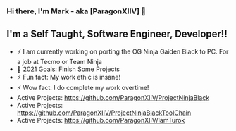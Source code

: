 ### Hi there, I'm Mark - aka [ParagonXIIV] 👋


## I'm a Self Taught, Software Engineer, Developer!!
- ⚡ I am currently working on porting the OG Ninja Gaiden Black to PC. 
     For a job at Tecmo or Team Ninja
- 🥅 2021 Goals: Finish Some Projects
- ⚡ Fun fact: My work ethic is insane!
- ⚡ Wow fact: I do complete my work overtime!
- Active Projects: https://github.com/ParagonXIIV/ProjectNinjaBlack
- Active Projects: https://github.com/ParagonXIIV/ProjectNinjaBlackToolChain
- Active Projects: https://github.com/ParagonXIIV/IamTurok
<br />


<br />
<br />
